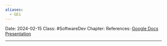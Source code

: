 ```yaml
---
aliases:
  - GE1
---
```

Date: 2024-02-15
Class: #SoftwareDev 
Chapter: 
References:  [Google Docs](https://docs.google.com/document/d/1ohH_OEQfcQ5GIwXT9jzC89Ly-7LNGsMh1K-3exFKQ-0/edit) [Presentation](https://docs.google.com/presentation/d/1OmNWTlTTP1GwsVFNjwI9xciQyt0_84sj3a5lnft0Zhk/edit#slide=id.p)

---

